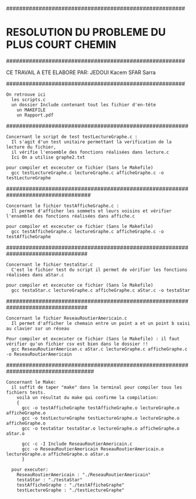 #######################################################

# RESOLUTION DU PROBLEME DU PLUS COURT CHEMIN

#######################################################

CE TRAVAIL A ETE ELABORE PAR:
JEDOUI Kacem
SFAR Sarra

#######################################################

    On retrouve ici
      les scripts.c
      un dossier Include contenant tout les fichier d'en-tête
    	un MAKEFILE
    	un Rapport.pdf

########################################################

    Concernant le script de test testLectureGraphe.c :
      Il s'agit d'un test unitaire permettant la verification de la lecture du fichier,
      il vérifie l'ensemble des fonctions réalisées dans lecture.c
      Ici On a utilise graphe2.txt

    pour compiler et excecuter ce fichier (Sans le Makefile)
      gcc testLectureGraphe.c lectureGraphe.c afficheGraphe.c -o testLectureGraphe

##################################################################################

    Concernant le fichier testAfficheGraphe.c :
      Il permet d'afficher les sommets et leurs voisins et vérifier l'ensemble des fonctions réalisées dans affiche.c

    pour compiler et excecuter ce fichier (Sans le Makefile)
      gcc testAfficheGraphe.c lectureGraphe.c afficheGraphe.c -o testAfficheGraphe

#################################################################################

    Concernant le fichier testaStar.c
      C'est le fichier test du script il permet de vérifier les fonctions réalisées dans aStar.c

    pour compiler et excecuter ce fichier (Sans le Makefile)
      gcc testaStar.c lectureGraphe.c afficheGraphe.c aStar.c -o testaStar

#################################################################################

    Concernant le fichier ReseauRoutierAmericain.c
      Il permet d'afficher le chemain entre un point a et un point b saisi au clavier sur un réseau

    Pour compiler et excecuter ce fichier (Sans le Makefile) : il faut vérifier qu'un fichier csv est bien dans le dossier !!
      gcc ReseauRoutierAmerican.c aStar.c lectureGraphe.c afficheGraphe.c -o ReseauRoutierAmericain

###################################################################################

    Concernant le Make:
      il suffit de taper "make" dans le terminal pour compiler tous les fichiers tests.
        voilà un résultat du make qui confirme la compilation:
        {
          gcc -o testAfficheGraphe testAfficheGraphe.o lectureGraphe.o afficheGraphe.o
          gcc -o testLectureGraphe testLectureGraphe.o lectureGraphe.o afficheGraphe.o
          gcc -o testaStar testaStar.o lectureGraphe.o afficheGraphe.o aStar.o

          gcc -c -I Include ReseauRoutierAmericain.c
          gcc -o ReseauRoutierAmericain ReseauRoutierAmericain.o lectureGraphe.o afficheGraphe.o aStar.o
          }

      pour executer:
        ReseauRoutierAmericain : "./ReseauRoutierAmericain"
        testaStar : "./testaStar"
        testAfficheGraphe : "./testAfficheGraphe"
        testLectureGraphe : "./testLectureGraphe"
